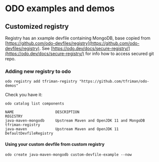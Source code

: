 # ODO examples and demos

## Customized registry

Registry has an xxample devfile containing MongoDB, base copied from [https://github.com/odo-devfiles/registry](https://github.com/odo-devfiles/registry). See [https://odo.dev/docs/secure-registry/](https://odo.dev/docs/secure-registry/) for info how to access secured git repo.

### Adding new registry to odo

```shell script
odo registry add tfriman-registry "https://github.com/tfriman/odo-demos"

```

Check you have it:

```shell script
odo catalog list components
```

```
NAME                   DESCRIPTION                                   REGISTRY
java-maven-mongodb     Upstream Maven and OpenJDK 11 and MongoDB     tfriman-registry
java-maven             Upstream Maven and OpenJDK 11                 DefaultDevfileRegistry
```

#### Using your custom devfile from custom registry

```shell script
odo create java-maven-mongodb custom-devfile-example --now
```
